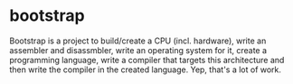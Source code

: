 # bootstrap

Bootstrap is a project to build/create a CPU (incl. hardware), write an assembler and
disassmbler, write an operating system for it, create a programming language, write a compiler
that targets this architecture and then write the compiler in the created language. Yep, that's a 
lot of work.
